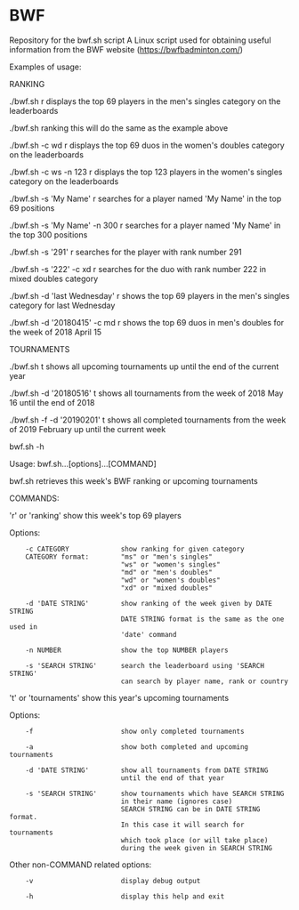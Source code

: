 # BWF
Repository for the bwf.sh script
A Linux script used for obtaining useful information from the BWF website (https://bwfbadminton.com/)

Examples of usage:

RANKING

./bwf.sh r                        displays the top 69 players in the men's singles category on the leaderboards

./bwf.sh ranking                  this will do the same as the example above

./bwf.sh -c wd r                  displays the top 69 duos in the women's doubles category on the leaderboards

./bwf.sh -c ws -n 123 r           displays the top 123 players in the women's singles category on the leaderboards

./bwf.sh -s 'My Name' r           searches for a player named 'My Name' in the top 69 positions

./bwf.sh -s 'My Name' -n 300 r    searches for a player named 'My Name' in the top 300 positions

./bwf.sh -s '291' r               searches for the player with rank number 291

./bwf.sh -s '222' -c xd r         searches for the duo with rank number 222 in mixed doubles category

./bwf.sh -d 'last Wednesday' r    shows the top 69 players in the men's singles category for last Wednesday

./bwf.sh -d '20180415' -c md r    shows the top 69 duos in men's doubles for the week of 2018 April 15

TOURNAMENTS

./bwf.sh t                        shows all upcoming tournaments up until the end of the current year
       
./bwf.sh -d '20180516' t          shows all tournaments from the week of 2018 May 16 until the end of 2018

./bwf.sh -f -d '20190201' t       shows all completed tournaments from the week of 2019 February up until the current week





bwf.sh -h


Usage: bwf.sh...[options]...[COMMAND]

bwf.sh retrieves this week's BWF ranking or upcoming tournaments

COMMANDS:

'r' or 'ranking'        show this week's top 69 players

Options:

        -c CATEGORY             show ranking for given category
        CATEGORY format:        "ms" or "men's singles"
                                "ws" or "women's singles"
                                "md" or "men's doubles"
                                "wd" or "women's doubles"
                                "xd" or "mixed doubles"

        -d 'DATE STRING'        show ranking of the week given by DATE STRING
                                DATE STRING format is the same as the one used in
                                'date' command

        -n NUMBER               show the top NUMBER players

        -s 'SEARCH STRING'      search the leaderboard using 'SEARCH STRING'
                                can search by player name, rank or country

't' or 'tournaments'    show this year's upcoming tournaments

Options:

        -f                      show only completed tournaments

        -a                      show both completed and upcoming tournaments

        -d 'DATE STRING'        show all tournaments from DATE STRING
                                until the end of that year

        -s 'SEARCH STRING'      show tournaments which have SEARCH STRING
                                in their name (ignores case)
                                SEARCH STRING can be in DATE STRING format.
                                In this case it will search for tournaments
                                which took place (or will take place)
                                during the week given in SEARCH STRING
Other non-COMMAND related options:

        -v                      display debug output

        -h                      display this help and exit
